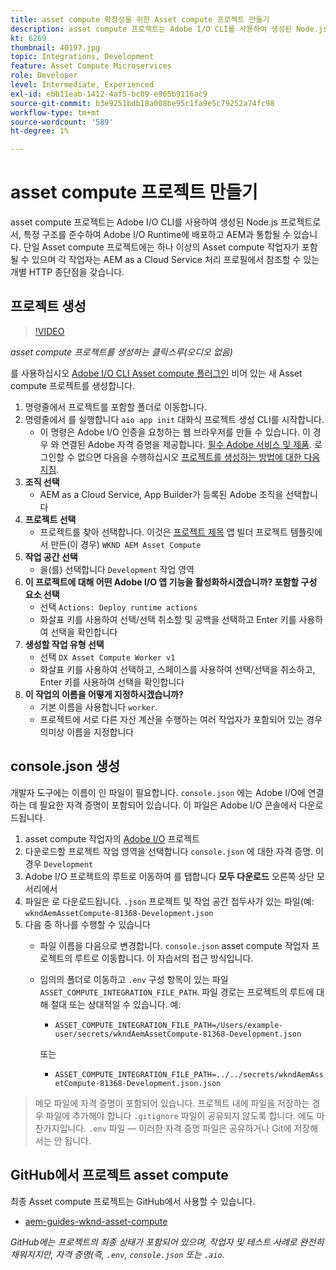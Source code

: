 ```yaml
---
title: asset compute 확장성을 위한 Asset compute 프로젝트 만들기
description: asset compute 프로젝트는 Adobe I/O CLI를 사용하여 생성된 Node.js 프로젝트로서, 특정 구조를 준수하여 Adobe I/O Runtime에 배포하고 AEM as a Cloud Service과 통합할 수 있습니다.
kt: 6269
thumbnail: 40197.jpg
topic: Integrations, Development
feature: Asset Compute Microservices
role: Developer
level: Intermediate, Experienced
exl-id: ebb11eab-1412-4af5-bc09-e965b9116ac9
source-git-commit: b3e9251bdb18a008be95c1fa9e5c79252a74fc98
workflow-type: tm+mt
source-wordcount: '589'
ht-degree: 1%

---
```


# asset compute 프로젝트 만들기

asset compute 프로젝트는 Adobe I/O CLI를 사용하여 생성된 Node.js 프로젝트로서, 특정 구조를 준수하여 Adobe I/O Runtime에 배포하고 AEM과 통합될 수 있습니다. 단일 Asset compute 프로젝트에는 하나 이상의 Asset compute 작업자가 포함될 수 있으며 각 작업자는 AEM as a Cloud Service 처리 프로필에서 참조할 수 있는 개별 HTTP 종단점을 갖습니다.

## 프로젝트 생성

>[!VIDEO](https://video.tv.adobe.com/v/40197?quality=12&learn=on)

_asset compute 프로젝트를 생성하는 클릭스루(오디오 없음)_

를 사용하십시오 [Adobe I/O CLI Asset compute 플러그인](../set-up/development-environment.md#aio-cli) 비어 있는 새 Asset compute 프로젝트를 생성합니다.

1. 명령줄에서 프로젝트를 포함할 폴더로 이동합니다.
1. 명령줄에서 를 실행합니다 `aio app init` 대화식 프로젝트 생성 CLI를 시작합니다.
   + 이 명령은 Adobe I/O 인증을 요청하는 웹 브라우저를 만들 수 있습니다. 이 경우 와 연결된 Adobe 자격 증명을 제공합니다. [필수 Adobe 서비스 및 제품](../set-up/accounts-and-services.md). 로그인할 수 없으면 다음을 수행하십시오 [프로젝트를 생성하는 방법에 대한 다음 지침](https://developer.adobe.com/app-builder/docs/getting_started/first_app/#42-developer-is-not-logged-in-as-enterprise-organization-user).
1. __조직 선택__
   + AEM as a Cloud Service, App Builder가 등록된 Adobe 조직을 선택합니다
1. __프로젝트 선택__
   + 프로젝트를 찾아 선택합니다. 이것은 [프로젝트 제목](../set-up/app-builder.md) 앱 빌더 프로젝트 템플릿에서 만든(이 경우) `WKND AEM Asset Compute`
1. __작업 공간 선택__
   + 을(를) 선택합니다 `Development` 작업 영역
1. __이 프로젝트에 대해 어떤 Adobe I/O 앱 기능을 활성화하시겠습니까? 포함할 구성 요소 선택__
   + 선택 `Actions: Deploy runtime actions`
   + 화살표 키를 사용하여 선택/선택 취소할 및 공백을 선택하고 Enter 키를 사용하여 선택을 확인합니다
1. __생성할 작업 유형 선택__
   + 선택 `DX Asset Compute Worker v1`
   + 화살표 키를 사용하여 선택하고, 스페이스를 사용하여 선택/선택을 취소하고, Enter 키를 사용하여 선택을 확인합니다
1. __이 작업의 이름을 어떻게 지정하시겠습니까?__
   + 기본 이름을 사용합니다 `worker`.
   + 프로젝트에 서로 다른 자산 계산을 수행하는 여러 작업자가 포함되어 있는 경우 의미상 이름을 지정합니다

## console.json 생성

개발자 도구에는 이름이 인 파일이 필요합니다. `console.json` 에는 Adobe I/O에 연결하는 데 필요한 자격 증명이 포함되어 있습니다. 이 파일은 Adobe I/O 콘솔에서 다운로드됩니다.

1. asset compute 작업자의 [Adobe I/O](https://console.adobe.io) 프로젝트
1. 다운로드할 프로젝트 작업 영역을 선택합니다 `console.json` 에 대한 자격 증명. 이 경우 `Development`
1. Adobe I/O 프로젝트의 루트로 이동하여 를 탭합니다 __모두 다운로드__ 오른쪽 상단 모서리에서
1. 파일은 로 다운로드됩니다. `.json` 프로젝트 및 작업 공간 접두사가 있는 파일(예: `wkndAemAssetCompute-81368-Development.json`
1. 다음 중 하나를 수행할 수 있습니다
   + 파일 이름을 다음으로 변경합니다. `console.json` asset compute 작업자 프로젝트의 루트로 이동합니다. 이 자습서의 접근 방식입니다.
   + 임의의 폴더로 이동하고 `.env` 구성 항목이 있는 파일 `ASSET_COMPUTE_INTEGRATION_FILE_PATH`. 파일 경로는 프로젝트의 루트에 대해 절대 또는 상대적일 수 있습니다. 예:
      + `ASSET_COMPUTE_INTEGRATION_FILE_PATH=/Users/example-user/secrets/wkndAemAssetCompute-81368-Development.json`

      또는
      + `ASSET_COMPUTE_INTEGRATION_FILE_PATH=../../secrets/wkndAemAssetCompute-81368-Development.json.json`


> 메모
> 파일에 자격 증명이 포함되어 있습니다. 프로젝트 내에 파일을 저장하는 경우 파일에 추가해야 합니다 `.gitignore` 파일이 공유되지 않도록 합니다. 에도 마찬가지입니다. `.env` 파일 — 이러한 자격 증명 파일은 공유하거나 Git에 저장해서는 안 됩니다.

## GitHub에서 프로젝트 asset compute

최종 Asset compute 프로젝트는 GitHub에서 사용할 수 있습니다.

+ [aem-guides-wknd-asset-compute](https://github.com/adobe/aem-guides-wknd-asset-compute)

_GitHub에는 프로젝트의 최종 상태가 포함되어 있으며, 작업자 및 테스트 사례로 완전히 채워지지만, 자격 증명(즉, `.env`, `console.json` 또는 `.aio`._
